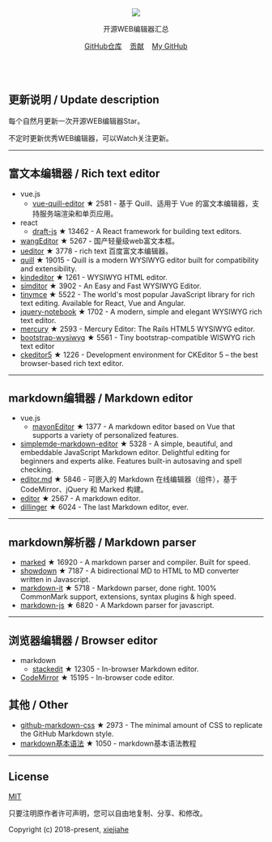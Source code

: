 



<div align="center">
  <div>
    <img src="https://raw.githubusercontent.com/xjh22222228/awesome-web-editor/master/media/logo.png" />
  </div>
  <p>开源WEB编辑器汇总</p>
  <div>
    <a href="https://github.com/xjh22222228/awesome-web-editor/">GitHub仓库</a>&nbsp;&nbsp;&nbsp;
    <a href="https://github.com/xjh22222228/awesome-web-editor/issues">贡献</a>&nbsp;&nbsp;&nbsp;
    <a href="https://github.com/xjh22222228/">My GitHub</a>
  </div>
</div>
</br></br></br>


## 更新说明 / Update description
每个自然月更新一次开源WEB编辑器Star。

不定时更新优秀WEB编辑器，可以Watch关注更新。



---


## 富文本编辑器 / Rich text editor
- vue.js
  - [vue-quill-editor](https://github.com/surmon-china/vue-quill-editor) ★ 2581 - 基于 Quill、适用于 Vue 的富文本编辑器，支持服务端渲染和单页应用。
- react
  - [draft-js](https://github.com/facebook/draft-js) ★ 13462 - A React framework for building text editors.
- [wangEditor](https://github.com/wangfupeng1988/wangEditor) ★ 5267 - 国产轻量级web富文本框。
- [ueditor](https://github.com/fex-team/ueditor) ★ 3778 - rich text 百度富文本编辑器。
- [quill](https://github.com/quilljs/quill) ★ 19015 - Quill is a modern WYSIWYG editor built for compatibility and extensibility.
- [kindeditor](https://github.com/kindsoft/kindeditor) ★ 1261 - WYSIWYG HTML editor.
- [simditor](https://github.com/mycolorway/simditor) ★ 3902 - An Easy and Fast WYSIWYG Editor.
- [tinymce](https://github.com/tinymce/tinymce) ★ 5522 - The world's most popular JavaScript library for rich text editing. Available for React, Vue and Angular.
- [jquery-notebook](https://github.com/raphaelcruzeiro/jquery-notebook) ★ 1702 - A modern, simple and elegant WYSIWYG rich text editor.
- [mercury](https://github.com/jejacks0n/mercury) ★ 2593 - Mercury Editor: The Rails HTML5 WYSIWYG editor.
- [bootstrap-wysiwyg](https://github.com/mindmup/bootstrap-wysiwyg/) ★ 5561 - Tiny bootstrap-compatible WISWYG rich text editor
- [ckeditor5](https://github.com/ckeditor/ckeditor5) ★ 1226 - Development environment for CKEditor 5 – the best browser-based rich text editor.








---


## markdown编辑器 / Markdown editor
- vue.js
  - [mavonEditor](https://github.com/hinesboy/mavonEditor) ★ 1377 -   A markdown editor based on Vue that supports a variety of personalized features.
- [simplemde-markdown-editor](https://github.com/sparksuite/simplemde-markdown-editor) ★ 5328 -  A simple, beautiful, and embeddable JavaScript Markdown editor. Delightful editing for beginners and experts alike. Features built-in autosaving and spell checking.
- [editor.md](https://github.com/pandao/editor.md) ★ 5846 - 可嵌入的 Markdown 在线编辑器（组件），基于 CodeMirror、jQuery 和 Marked 构建。
- [editor](https://github.com/lepture/editor) ★ 2567 - A markdown editor.
- [dillinger](https://github.com/joemccann/dillinger) ★ 6024 - The last Markdown editor, ever.




---




## markdown解析器 / Markdown parser
- [marked](https://github.com/markedjs/marked) ★ 16920 - A markdown parser and compiler. Built for speed.
- [showdown](https://github.com/showdownjs/showdown) ★ 7187 - A bidirectional MD to HTML to MD converter written in Javascript.
- [markdown-it](https://github.com/markdown-it/markdown-it) ★ 5718 - Markdown parser, done right. 100% CommonMark support, extensions, syntax plugins & high speed.
- [markdown-js](https://github.com/evilstreak/markdown-js) ★ 6820 - A Markdown parser for javascript.




---



## 浏览器编辑器 / Browser editor
- markdown
  - [stackedit](https://github.com/benweet/stackedit) ★ 12305 - In-browser Markdown editor.
- [CodeMirror](https://github.com/codemirror/CodeMirror) ★ 15195 - In-browser code editor.



## 其他 / Other
- [github-markdown-css](https://github.com/sindresorhus/github-markdown-css) ★ 2973 - The minimal amount of CSS to replicate the GitHub Markdown style.
- [markdown基本语法](https://github.com/younghz/Markdown) ★ 1050 - markdown基本语法教程



---



## License
[MIT](https://opensource.org/licenses/MIT)

只要注明原作者许可声明，您可以自由地复制、分享、和修改。

Copyright (c) 2018-present, [xiejiahe](https://github.com/xjh22222228)